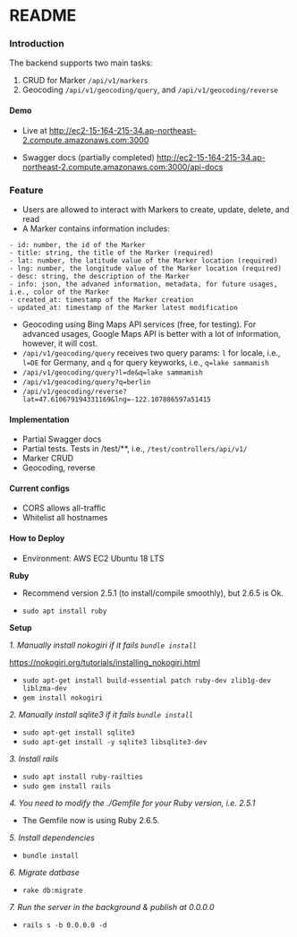 # README
### Introduction
The backend supports two main tasks:
1. CRUD for Marker `/api/v1/markers`
2. Geocoding `/api/v1/geocoding/query`, and `/api/v1/geocoding/reverse`

#### Demo
- Live at 
http://ec2-15-164-215-34.ap-northeast-2.compute.amazonaws.com:3000

- Swagger docs (partially completed)
http://ec2-15-164-215-34.ap-northeast-2.compute.amazonaws.com:3000/api-docs

### Feature
- Users are allowed to interact with Markers to create, update, delete, and read
- A Marker contains information includes:
```
- id: number, the id of the Marker
- title: string, the title of the Marker (required)
- lat: number, the latitude value of the Marker location (required)
- lng: number, the longitude value of the Marker location (required)
- desc: string, the description of the Marker
- info: json, the advaned information, metadata, for future usages, i.e., color of the Marker
- created_at: timestamp of the Marker creation
- updated_at: timestamp of the Marker latest modification
```
- Geocoding using Bing Maps API services (free, for testing). For advanced usages, Google Maps API is better with a lot of information, however, it will cost.
- `/api/v1/geocoding/query` receives two query params: `l` for locale, i.e., `l=DE` for Germany, and `q` for query keyworks, i.e., `q=lake sammamish`
- `/api/v1/geocoding/query?l=de&q=lake sammamish`
- `/api/v1/geocoding/query?q=berlin`
- `/api/v1/geocoding/reverse?lat=47.610679194331169&lng=-122.107886597a51415`

#### Implementation
- Partial Swagger docs
- Partial tests. Tests in /test/**, i.e., `/test/controllers/api/v1/`
- Marker CRUD
- Geocoding, reverse

#### Current configs
- CORS allows all-traffic
- Whitelist all hostnames

#### How to Deploy
- Environment: AWS EC2 Ubuntu 18 LTS

**Ruby** 
- Recommend version 2.5.1 (to install/compile smoothly), but 2.6.5 is Ok.

- `sudo apt install ruby`

**Setup**

*1. Manually install nokogiri if it fails `bundle install`*

https://nokogiri.org/tutorials/installing_nokogiri.html
- `sudo apt-get install build-essential patch ruby-dev zlib1g-dev liblzma-dev`
- `gem install nokogiri`

*2. Manually install sqlite3 if it fails `bundle install`*
- `sudo apt-get install sqlite3`
- `sudo apt-get install -y sqlite3 libsqlite3-dev`

*3. Install rails*
- `sudo apt install ruby-railties`
- `sudo gem install rails`

*4. You need to modify the ./Gemfile for your Ruby version, i.e. 2.5.1*
- The Gemfile now is using Ruby 2.6.5.

*5. Install dependencies*
- `bundle install`

*6. Migrate datbase*
- `rake db:migrate`

*7. Run the server in the background & publish at 0.0.0.0*
- `rails s -b 0.0.0.0 -d`